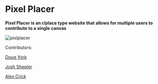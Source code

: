 # Pixel Placer


**Pixel Placer is an r/place type website that allows for multiple users to contribute to a single canvas**

![pixlplacer](https://user-images.githubusercontent.com/26613326/51764681-c2b65c80-20a3-11e9-83e9-6d89bcb26dfe.png)



Contributors:

[Doug York](mailto:dwyork@purdue.edu)

[Josh Shepler](mailto:jdsheple@purdue.edu)

[Alex Crick](mailto:amcrick@purdue.edu) 



